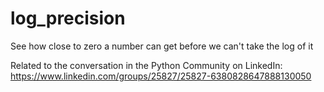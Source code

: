 # log_precision
See how close to zero a number can get before we can't take the log of it

Related to the conversation in the Python Community on LinkedIn:
https://www.linkedin.com/groups/25827/25827-6380828647888130050
